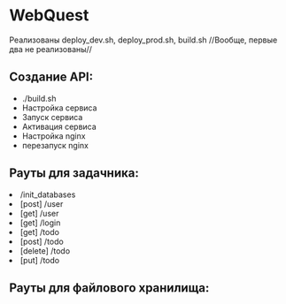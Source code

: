 # WebQuest

Реализованы deploy\_dev.sh, deploy\_prod.sh, build.sh
//Вообще, первые два не реализованы//

## Создание API:
* ./build.sh
* Настройка сервиса
* Запуск сервиса
* Активация сервиса
* Настройка nginx
* перезапуск nginx

## Рауты для задачника:
<li>/init_databases </li>
<li>[post] /user </li>
<li>[get] /user </li>
<li>[get] /login </li>
<li>[get] /todo </li>
<li>[post] /todo </li>
<li>[delete] /todo </li>
<li>[put] /todo </li>

## Рауты для файлового хранилища:
